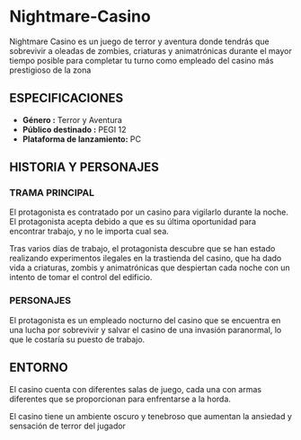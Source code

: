 # Nightmare-Casino
Nightmare Casino es un juego de terror y aventura donde tendrás que sobrevivir a oleadas de zombies, criaturas y animatrónicas durante el mayor tiempo posible para completar tu turno como empleado del casino más prestigioso de la zona

## ESPECIFICACIONES
- **Género :** Terror y Aventura
- **Público destinado :** PEGI 12
- **Plataforma de lanzamiento:** PC

## HISTORIA Y PERSONAJES
### TRAMA PRINCIPAL
El protagonista es contratado por un casino para vigilarlo durante la noche. El
protagonista acepta debido a que es su última oportunidad para encontrar trabajo, y
no le importa cual sea.

Tras varios días de trabajo, el protagonista descubre que se han estado realizando
experimentos ilegales en la trastienda del casino, que ha dado vida a criaturas,
zombis y animatrónicas que despiertan cada noche con un intento de tomar el
control del edificio.

### PERSONAJES
El protagonista es un empleado nocturno del casino que se encuentra en una lucha
por sobrevivir y salvar el casino de una invasión paranormal, lo que le costaría su
puesto de trabajo.

## ENTORNO
El casino cuenta con diferentes salas de juego, cada una con armas diferentes que
se proporcionan para enfrentarse a la horda.

El casino tiene un ambiente oscuro y tenebroso que aumentan la ansiedad y
sensación de terror del jugador
